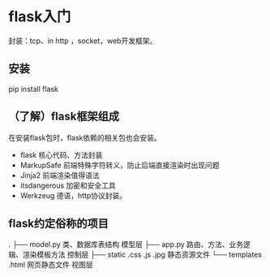 flask入门
===
封装：tcp、in http ，socket，web开发框架。

## 安装
pip install flask

## （了解）flask框架组成
在安装flask包时，flask依赖的相关包也会安装。
- flask          核心代码、方法封装
- MarkupSafe     前端特殊字符转义，防止后端直接渲染时出现问题
- Jinja2         前端渲染值得语法
- itsdangerous   加密和安全工具
- Werkzeug       德语，http协议封装。

## flask约定俗称的项目
.
├── model.py     类、数据库表结构                             模型层
├── app.py       路由、方法、业务逻辑、渲染模板方法           控制层
├── static       .css .js .jpg  静态资源文件
└── templates    .html   网页静态文件                         视图层
